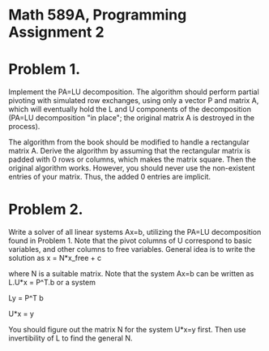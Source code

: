 Math 589A, Programming Assignment 2
===================================

Problem 1. 
==========

Implement the PA=LU decomposition. The algorithm should perform
partial pivoting with simulated row exchanges, using only a vector P
and matrix A, which will eventually hold the L and U components of the
decomposition (PA=LU decomposition "in place"; the original matrix A
is destroyed in the process).

The algorithm from the book should be modified to handle a rectangular
matrix A.  Derive the algorithm by assuming that the rectangular
matrix is padded with 0 rows or columns, which makes the matrix
square. Then the original algorithm works.  However, you should never
use the non-existent entries of your matrix. Thus, the added 0 entries 
are implicit.



Problem 2.
==========

Write a solver of all linear systems Ax=b, utilizing the PA=LU decomposition
found in Problem 1. Note that the pivot columns of U correspond to basic variables,
and other columns to free variables. General idea is to write the solution
as 
                  x = N*x_free + c
				  
where N is a suitable matrix. Note that the system Ax=b can be written as
L.U*x = P^T.b  or a system

Ly = P^T b

U*x = y

You should figure out the matrix N for the system U*x=y first. Then
use invertibility of L to find the general N.
	             


				  



